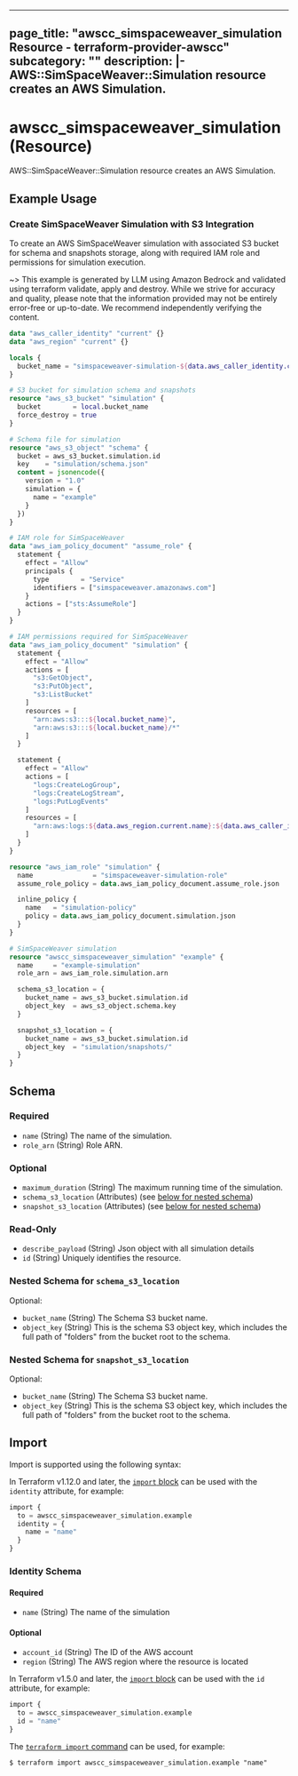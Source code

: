 
---
page_title: "awscc_simspaceweaver_simulation Resource - terraform-provider-awscc"
subcategory: ""
description: |-
  AWS::SimSpaceWeaver::Simulation resource creates an AWS Simulation.
---

# awscc_simspaceweaver_simulation (Resource)

AWS::SimSpaceWeaver::Simulation resource creates an AWS Simulation.

## Example Usage

### Create SimSpaceWeaver Simulation with S3 Integration

To create an AWS SimSpaceWeaver simulation with associated S3 bucket for schema and snapshots storage, along with required IAM role and permissions for simulation execution.

~> This example is generated by LLM using Amazon Bedrock and validated using terraform validate, apply and destroy. While we strive for accuracy and quality, please note that the information provided may not be entirely error-free or up-to-date. We recommend independently verifying the content.

```terraform
data "aws_caller_identity" "current" {}
data "aws_region" "current" {}

locals {
  bucket_name = "simspaceweaver-simulation-${data.aws_caller_identity.current.account_id}-${data.aws_region.current.name}"
}

# S3 bucket for simulation schema and snapshots
resource "aws_s3_bucket" "simulation" {
  bucket        = local.bucket_name
  force_destroy = true
}

# Schema file for simulation
resource "aws_s3_object" "schema" {
  bucket = aws_s3_bucket.simulation.id
  key    = "simulation/schema.json"
  content = jsonencode({
    version = "1.0"
    simulation = {
      name = "example"
    }
  })
}

# IAM role for SimSpaceWeaver
data "aws_iam_policy_document" "assume_role" {
  statement {
    effect = "Allow"
    principals {
      type        = "Service"
      identifiers = ["simspaceweaver.amazonaws.com"]
    }
    actions = ["sts:AssumeRole"]
  }
}

# IAM permissions required for SimSpaceWeaver
data "aws_iam_policy_document" "simulation" {
  statement {
    effect = "Allow"
    actions = [
      "s3:GetObject",
      "s3:PutObject",
      "s3:ListBucket"
    ]
    resources = [
      "arn:aws:s3:::${local.bucket_name}",
      "arn:aws:s3:::${local.bucket_name}/*"
    ]
  }

  statement {
    effect = "Allow"
    actions = [
      "logs:CreateLogGroup",
      "logs:CreateLogStream",
      "logs:PutLogEvents"
    ]
    resources = [
      "arn:aws:logs:${data.aws_region.current.name}:${data.aws_caller_identity.current.account_id}:log-group:/aws/simspaceweaver/*"
    ]
  }
}

resource "aws_iam_role" "simulation" {
  name               = "simspaceweaver-simulation-role"
  assume_role_policy = data.aws_iam_policy_document.assume_role.json

  inline_policy {
    name   = "simulation-policy"
    policy = data.aws_iam_policy_document.simulation.json
  }
}

# SimSpaceWeaver simulation
resource "awscc_simspaceweaver_simulation" "example" {
  name     = "example-simulation"
  role_arn = aws_iam_role.simulation.arn

  schema_s3_location = {
    bucket_name = aws_s3_bucket.simulation.id
    object_key  = aws_s3_object.schema.key
  }

  snapshot_s3_location = {
    bucket_name = aws_s3_bucket.simulation.id
    object_key  = "simulation/snapshots/"
  }
}
```

<!-- schema generated by tfplugindocs -->
## Schema

### Required

- `name` (String) The name of the simulation.
- `role_arn` (String) Role ARN.

### Optional

- `maximum_duration` (String) The maximum running time of the simulation.
- `schema_s3_location` (Attributes) (see [below for nested schema](#nestedatt--schema_s3_location))
- `snapshot_s3_location` (Attributes) (see [below for nested schema](#nestedatt--snapshot_s3_location))

### Read-Only

- `describe_payload` (String) Json object with all simulation details
- `id` (String) Uniquely identifies the resource.

<a id="nestedatt--schema_s3_location"></a>
### Nested Schema for `schema_s3_location`

Optional:

- `bucket_name` (String) The Schema S3 bucket name.
- `object_key` (String) This is the schema S3 object key, which includes the full path of "folders" from the bucket root to the schema.


<a id="nestedatt--snapshot_s3_location"></a>
### Nested Schema for `snapshot_s3_location`

Optional:

- `bucket_name` (String) The Schema S3 bucket name.
- `object_key` (String) This is the schema S3 object key, which includes the full path of "folders" from the bucket root to the schema.

## Import

Import is supported using the following syntax:

In Terraform v1.12.0 and later, the [`import` block](https://developer.hashicorp.com/terraform/language/import) can be used with the `identity` attribute, for example:

```terraform
import {
  to = awscc_simspaceweaver_simulation.example
  identity = {
    name = "name"
  }
}
```

<!-- schema generated by tfplugindocs -->
### Identity Schema

#### Required

- `name` (String) The name of the simulation

#### Optional

- `account_id` (String) The ID of the AWS account
- `region` (String) The AWS region where the resource is located

In Terraform v1.5.0 and later, the [`import` block](https://developer.hashicorp.com/terraform/language/import) can be used with the `id` attribute, for example:

```terraform
import {
  to = awscc_simspaceweaver_simulation.example
  id = "name"
}
```

The [`terraform import` command](https://developer.hashicorp.com/terraform/cli/commands/import) can be used, for example:

```shell
$ terraform import awscc_simspaceweaver_simulation.example "name"
```

